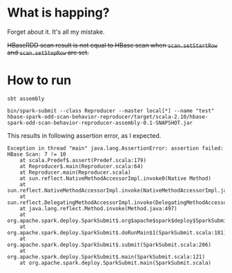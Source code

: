# What is happing?

Forget about it. It's all my mistake.

~~HBaseRDD scan result is not equal to HBase scan when `scan.setStartRow` and `scan.setStopRow` are set.~~

# How to run

```
sbt assembly

bin/spark-submit --class Reproducer --master local[*] --name "test" hbase-spark-odd-scan-behavior-reproducer/target/scala-2.10/hbase-spark-odd-scan-behavior-reproducer-assembly-0.1-SNAPSHOT.jar
```

This results in following assertion error, as I expected.

```
Exception in thread "main" java.lang.AssertionError: assertion failed: HBase Scan: 7 != 10
	at scala.Predef$.assert(Predef.scala:179)
	at Reproducer$.main(Reproducer.scala:64)
	at Reproducer.main(Reproducer.scala)
	at sun.reflect.NativeMethodAccessorImpl.invoke0(Native Method)
	at sun.reflect.NativeMethodAccessorImpl.invoke(NativeMethodAccessorImpl.java:62)
	at sun.reflect.DelegatingMethodAccessorImpl.invoke(DelegatingMethodAccessorImpl.java:43)
	at java.lang.reflect.Method.invoke(Method.java:497)
	at org.apache.spark.deploy.SparkSubmit$.org$apache$spark$deploy$SparkSubmit$$runMain(SparkSubmit.scala:731)
	at org.apache.spark.deploy.SparkSubmit$.doRunMain$1(SparkSubmit.scala:181)
	at org.apache.spark.deploy.SparkSubmit$.submit(SparkSubmit.scala:206)
	at org.apache.spark.deploy.SparkSubmit$.main(SparkSubmit.scala:121)
	at org.apache.spark.deploy.SparkSubmit.main(SparkSubmit.scala)
```